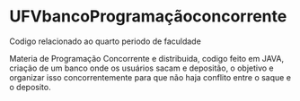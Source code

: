 # UFVbancoProgramaçãoconcorrente
Codigo relacionado ao quarto periodo de faculdade

Materia de Programação Concorrente e distribuida, codigo feito em JAVA, criação de um banco onde os usuários sacam e depositão, o objetivo e organizar isso concorrentemente para que não haja conflito entre o saque e o deposito.
